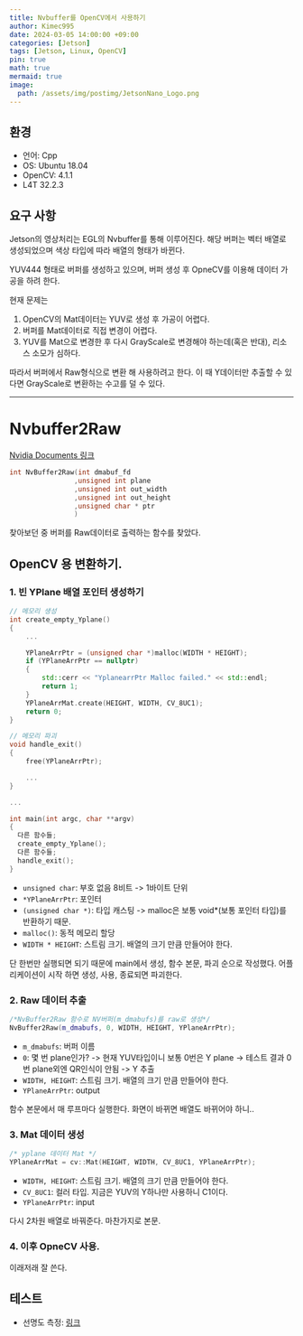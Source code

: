 ```yaml
---
title: Nvbuffer를 OpenCV에서 사용하기
author: Kimec995
date: 2024-03-05 14:00:00 +09:00
categories: [Jetson]
tags: [Jetson, Linux, OpenCV]
pin: true
math: true
mermaid: true
image: 
  path: /assets/img/postimg/JetsonNano_Logo.png
---
```

## 환경
- 언어: Cpp
- OS: Ubuntu 18.04
- OpenCV: 4.1.1
- L4T 32.2.3

## 요구 사항
Jetson의 영상처리는 EGL의 Nvbuffer를 통해 이루어진다.
해당 버퍼는 벡터 배열로 생성되었으며 색상 타입에 따라 배열의 형태가 바뀐다.

YUV444 형태로 버퍼를 생성하고 있으며, 버퍼 생성 후 OpneCV를 이용해 데이터 가공을 하려 한다.

현재 문제는

1. OpenCV의 Mat데이터는 YUV로 생성 후 가공이 어렵다.
2. 버퍼를 Mat데이터로 직접 변경이 어렵다.
3. YUV를 Mat으로 변경한 후 다시 GrayScale로 변경해야 하는데(혹은 반대), 리소스 소모가 심하다.

따라서 버퍼에서 Raw형식으로 변환 해 사용하려고 한다. 이 때 Y데이터만 추출할 수 있다면 GrayScale로 변환하는 수고를 덜 수 있다.

---

# Nvbuffer2Raw

[Nvidia Documents 링크](https://docs.nvidia.com/jetson/l4t-multimedia/group__ee__nvbuffering__group.html#ga4dc119baf7b91f212a326cd397446af6)

```cpp
int NvBuffer2Raw(int dmabuf_fd
                ,unsigned int plane
                ,unsigned int out_width
                ,unsigned int out_height
                ,unsigned char * ptr 
                )	
```
찾아보던 중 버퍼를 Raw데이터로 출력하는 함수를 찾았다.

## OpenCV 용 변환하기.

### 1. 빈 YPlane 배열 포인터 생성하기
```cpp
// 메모리 생성
int create_empty_Yplane()
{
    ...

    YPlaneArrPtr = (unsigned char *)malloc(WIDTH * HEIGHT);
    if (YPlaneArrPtr == nullptr) 
    {
        std::cerr << "YplanearrPtr Malloc failed." << std::endl;
        return 1;
    }
    YPlaneArrMat.create(HEIGHT, WIDTH, CV_8UC1);
    return 0;
}

// 메모리 파괴
void handle_exit()
{
    free(YPlaneArrPtr);

    ...
}

...

int main(int argc, char **argv)
{
  다른 함수들;
  create_empty_Yplane();
  다른 함수들;
  handle_exit();
}
```
- `unsigned char`: 부호 없음 8비트 -> 1바이트 단위
- `*YPlaneArrPtr`: 포인터
- `(unsigned char *)`: 타입 캐스팅 -> malloc은 보통 void*(보통 포인터 타입)를 반환하기 때문.
- `malloc()`: 동적 메모리 할당
- `WIDTH * HEIGHT`: 스트림 크기. 배열의 크기 만큼 만들어야 한다.

단 한번만 실행되면 되기 때문에 main에서 생성, 함수 본문, 파괴 순으로 작성했다.
어플리케이션이 시작 하면 생성, 사용, 종료되면 파괴한다.

### 2. Raw 데이터 추출
```cpp
/*NvBuffer2Raw 함수로 NV버퍼(m_dmabufs)를 raw로 생성*/
NvBuffer2Raw(m_dmabufs, 0, WIDTH, HEIGHT, YPlaneArrPtr);
```
- `m_dmabufs`: 버퍼 이름
- `0`: 몇 번 plane인가? -> 현재 YUV타입이니 보통 0번은 Y plane -> 테스트 결과 0번 plane외엔 QR인식이 안됨 -> Y 추출
- `WIDTH, HEIGHT`: 스트림 크기. 배열의 크기 만큼 만들어야 한다.
- `YPlaneArrPtr`: output

함수 본문에서 매 루프마다 실행한다.
화면이 바뀌면 배열도 바뀌어야 하니..

### 3. Mat 데이터 생성
```cpp
/* yplane 데이터 Mat */
YPlaneArrMat = cv::Mat(HEIGHT, WIDTH, CV_8UC1, YPlaneArrPtr);
```
- `WIDTH, HEIGHT`: 스트림 크기. 배열의 크기 만큼 만들어야 한다.
- `CV_8UC1`: 컬러 타입. 지금은 YUV의 Y하나만 사용하니 C1이다.
- `YPlaneArrPtr`: input

다시 2차원 배열로 바꿔준다. 마찬가지로 본문.

### 4. 이후 OpneCV 사용.
이래저래 잘 쓴다.

## 테스트

- 선명도 측정: [링크](https://kimec995.github.io/posts/OpenCV_Calc_Blur/)